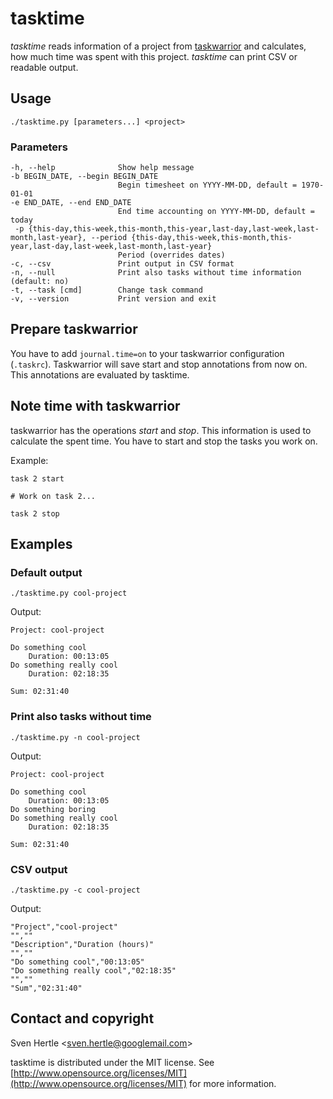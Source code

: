 tasktime
========

*tasktime* reads information of a project from [taskwarrior](http://www.taskwarrior.org) and calculates, how much time was spent with this project.
*tasktime* can print CSV or readable output.

Usage
-----

    ./tasktime.py [parameters...] <project>

### Parameters

    -h, --help              Show help message
    -b BEGIN_DATE, --begin BEGIN_DATE
                            Begin timesheet on YYYY-MM-DD, default = 1970-01-01
    -e END_DATE, --end END_DATE 
                            End time accounting on YYYY-MM-DD, default = today
     -p {this-day,this-week,this-month,this-year,last-day,last-week,last-month,last-year}, --period {this-day,this-week,this-month,this-year,last-day,last-week,last-month,last-year}
                            Period (overrides dates)
    -c, --csv               Print output in CSV format
    -n, --null              Print also tasks without time information (default: no)
    -t, --task [cmd]        Change task command
    -v, --version           Print version and exit


Prepare taskwarrior
-------------------

You have to add `journal.time=on` to your taskwarrior configuration (`.taskrc`).
Taskwarrior will save start and stop annotations from now on.
This annotations are evaluated by tasktime.

Note time with taskwarrior
--------------------------

taskwarrior has the operations *start* and *stop*.
This information is used to calculate the spent time.
You have to start and stop the tasks you work on.

Example:

    task 2 start

    # Work on task 2...

    task 2 stop

Examples
--------

### Default output

    ./tasktime.py cool-project

Output:

    Project: cool-project

    Do something cool
        Duration: 00:13:05
    Do something really cool
        Duration: 02:18:35

    Sum: 02:31:40
    
### Print also tasks without time
    
    ./tasktime.py -n cool-project

Output:

    Project: cool-project

    Do something cool
        Duration: 00:13:05
    Do something boring
    Do something really cool
        Duration: 02:18:35

    Sum: 02:31:40

### CSV output

    ./tasktime.py -c cool-project

Output:

    "Project","cool-project"
    "",""
    "Description","Duration (hours)"
    "",""
    "Do something cool","00:13:05"
    "Do something really cool","02:18:35"
    "",""
    "Sum","02:31:40"

Contact and copyright
---------------------

Sven Hertle <<sven.hertle@googlemail.com>>

tasktime is distributed under the MIT license. See [http://www.opensource.org/licenses/MIT](http://www.opensource.org/licenses/MIT) for more information.

